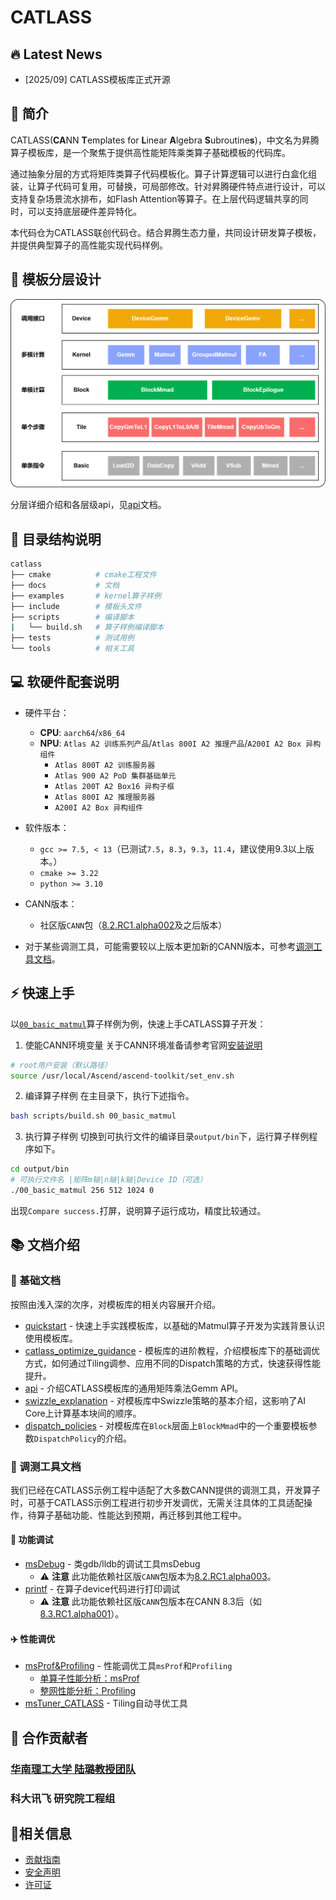 # CATLASS

## 🔥 Latest News

- [2025/09] CATLASS模板库正式开源

## 📌 简介

CATLASS(**CA**NN **T**emplates for **L**inear **A**lgebra **S**ubroutine**s**)，中文名为昇腾算子模板库，是一个聚焦于提供高性能矩阵乘类算子基础模板的代码库。  

通过抽象分层的方式将矩阵类算子代码模板化。算子计算逻辑可以进行白盒化组装，让算子代码可复用，可替换，可局部修改。针对昇腾硬件特点进行设计，可以支持复杂场景流水排布，如Flash Attention等算子。在上层代码逻辑共享的同时，可以支持底层硬件差异特化。

本代码仓为CATLASS联创代码仓。结合昇腾生态力量，共同设计研发算子模板，并提供典型算子的高性能实现代码样例。

## 🧩 模板分层设计

![api_level](docs/images/api_level.png)

分层详细介绍和各层级api，见[api](docs/api.md)文档。

## 📁 目录结构说明

```bash
catlass
├── cmake          # cmake工程文件
├── docs           # 文档
├── examples       # kernel算子样例
├── include        # 模板头文件
├── scripts        # 编译脚本
|   └── build.sh   # 算子样例编译脚本
├── tests          # 测试用例
└── tools          # 相关工具
```

## 💻 软硬件配套说明

- 硬件平台：
  - **CPU**: `aarch64`/`x86_64`
  - **NPU**: `Atlas A2 训练系列产品`/`Atlas 800I A2 推理产品`/`A200I A2 Box 异构组件`
    - `Atlas 800T A2 训练服务器`
    - `Atlas 900 A2 PoD 集群基础单元`
    - `Atlas 200T A2 Box16 异构子框`
    - `Atlas 800I A2 推理服务器`
    - `A200I A2 Box 异构组件`

- 软件版本：
  - `gcc >= 7.5, < 13`（已测试`7.5`，`8.3`，`9.3`，`11.4`，建议使用9.3以上版本。）
  - `cmake >= 3.22`
  - `python >= 3.10`

- CANN版本：
  - 社区版`CANN`包（[8.2.RC1.alpha002](https://www.hiascend.com/developer/download/community/result?module=cann&cann=8.2.RC1.alpha002)及之后版本）


- 对于某些调测工具，可能需要较以上版本更加新的CANN版本，可参考[调测工具文档](#toolbox)。

## ⚡️ 快速上手

以[`00_basic_matmul`](examples/00_basic_matmul)算子样例为例，快速上手CATLASS算子开发：

1. 使能CANN环境变量
关于CANN环境准备请参考官网[安装说明](https://www.hiascend.com/document/detail/zh/canncommercial/82RC1/softwareinst/instg/instg_0008.html?Mode=PmIns&InstallType=local&OS=Debian&Software=cannToolKit)

```bash
# root用户安装（默认路径）
source /usr/local/Ascend/ascend-toolkit/set_env.sh
```

2. 编译算子样例
在主目录下，执行下述指令。
```bash
bash scripts/build.sh 00_basic_matmul
```

3. 执行算子样例
切换到可执行文件的编译目录`output/bin`下，运行算子样例程序如下。

```bash
cd output/bin
# 可执行文件名 |矩阵m轴|n轴|k轴|Device ID（可选）
./00_basic_matmul 256 512 1024 0
```

出现`Compare success.`打屏，说明算子运行成功，精度比较通过。

## 📚 文档介绍

### 📖 基础文档

按照由浅入深的次序，对模板库的相关内容展开介绍。

- [quickstart](./docs/quickstart.md) - 快速上手实践模板库，以基础的Matmul算子开发为实践背景认识使用模板库。
- [catlass_optimize_guidance](./docs/catlass_optimize_guidance.md) - 模板库的进阶教程，介绍模板库下的基础调优方式，如何通过Tiling调参、应用不同的Dispatch策略的方式，快速获得性能提升。
- [api](./docs/api.md) - 介绍CATLASS模板库的通用矩阵乘法Gemm API。
- [swizzle_explanation](./docs/swizzle_explanation.md) - 对模板库中Swizzle策略的基本介绍，这影响了AI Core上计算基本块间的顺序。
- [dispatch_policies](./docs/dispatch_policies.md) - 对模板库在`Block`层面上`BlockMmad`中的一个重要模板参数`DispatchPolicy`的介绍。

### 🧰 调测工具文档

我们已经在CATLASS示例工程中适配了大多数CANN提供的调测工具，开发算子时，可基于CATLASS示例工程进行初步开发调优，无需关注具体的工具适配操作，待算子基础功能、性能达到预期，再迁移到其他工程中。

#### 🚗 功能调试

- [msDebug](./docs/tools/msdebug.md) - 类gdb/lldb的调试工具msDebug
  - ⚠️ **注意** 此功能依赖社区版`CANN`包版本为[8.2.RC1.alpha003](https://www.hiascend.com/developer/download/community/result?module=cann&cann=8.2.RC1.alpha003)。
- [printf](./docs/tools/print.md) - 在算子device代码进行打印调试
  - ⚠️ **注意** 此功能依赖社区版`CANN`包版本在CANN 8.3后（如[8.3.RC1.alpha001](https://www.hiascend.com/developer/download/community/result?module=cann&cann=8.3.RC1.alpha001)）。

#### ✈️ 性能调优

- [msProf&Profiling](./docs/tools/performance_tools.md) - 性能调优工具`msProf`和`Profiling`
  - [单算子性能分析：msProf](./docs/tools/performance_tools.md#用msProf进行单算子性能分析)
  - [整网性能分析：Profiling](./docs/tools/performance_tools.md#用Profiling进行整网性能分析)
- [msTuner_CATLASS](./tools/tuner/README.md) - Tiling自动寻优工具

## 👥 合作贡献者

### [华南理工大学 陆璐教授团队](https://www2.scut.edu.cn/cs/2017/0629/c22284a328108/page.htm)

### 科大讯飞 研究院工程组

## 📝相关信息

- [贡献指南](CONTRIBUTING.md)
- [安全声明](SECURITYNOTE.md)
- [许可证](LICENSE)